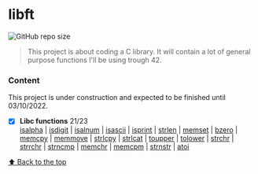 # libft

<!---Esses são exemplos. Veja https://shields.io para outras pessoas ou para personalizar este conjunto de escudos. Você pode querer incluir dependências, status do projeto e informações de licença aqui--->

![GitHub repo size](https://img.shields.io/github/repo-size/iuricode/README-template?style=for-the-badge)

> This project is about coding a C library.
It will contain a lot of general purpose functions I'll be using trough 42.
### Content
This project is under construction and expected to be finished until 03/10/2022.
- [x] **Libc functions** 21/23<br>
 [isalpha](https://github.com/andrade-adsf/libft/blob/main/ft_isalpha.c)
| [isdigit](https://github.com/andrade-adsf/libft/blob/main/ft_isdigit.c)
| [isalnum](https://github.com/andrade-adsf/libft/blob/main/ft_isalnum.c)
| [isascii](https://github.com/andrade-adsf/libft/blob/main/ft_isascii.c)
| [isprint](https://github.com/andrade-adsf/libft/blob/main/ft_isprint.c)
| [strlen](https://github.com/andrade-adsf/libft/blob/main/ft_strlen.c)
| [memset](https://github.com/andrade-adsf/libft/blob/main/ft_memset.c)
| [bzero](https://github.com/andrade-adsf/libft/blob/main/ft_bzero.c)
| [memcpy](https://github.com/andrade-adsf/libft/blob/main/ft_memcpy.c)
| [memmove](https://github.com/andrade-adsf/libft/blob/main/ft_memmove.c)
| [strlcpy](https://github.com/andrade-adsf/libft/blob/main/ft_strlcpy.c)
| [strlcat](https://github.com/andrade-adsf/libft/blob/main/ft_strlcat.c)
| [toupper](https://github.com/andrade-adsf/libft/blob/main/ft_toupper.c)
| [tolower](https://github.com/andrade-adsf/libft/blob/main/ft_tolower.c)
| [strchr](https://github.com/andrade-adsf/libft/blob/main/ft_strchr.c)
| [strrchr](https://github.com/andrade-adsf/libft/blob/main/ft_strrchr.c)
| [strncmp](https://github.com/andrade-adsf/libft/blob/main/strncmp.c)
| [memchr](https://github.com/andrade-adsf/libft/blob/main/ft_memchr.c)
| [memcpm](https://github.com/andrade-adsf/libft/blob/main/ft_memcmp.c)
| [strnstr](https://github.com/andrade-adsf/libft/blob/main/ft_strnstr.c)
| [atoi](https://github.com/andrade-adsf/libft/blob/main/ft_atoi.c)

[⬆ Back to the top](#libft)<br>
